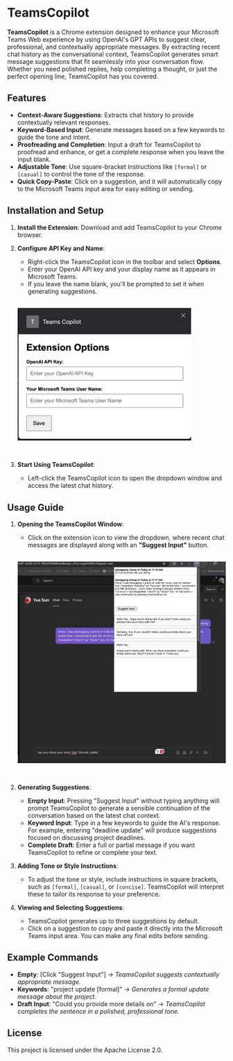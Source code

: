 # TeamsCopilot

**TeamsCopilot** is a Chrome extension designed to enhance your Microsoft Teams Web experience by using OpenAI's GPT APIs to suggest clear, professional, and contextually appropriate messages. By extracting recent chat history as the conversational context, TeamsCopilot generates smart message suggestions that fit seamlessly into your conversation flow. Whether you need polished replies, help completing a thought, or just the perfect opening line, TeamsCopilot has you covered.

## Features

- **Context-Aware Suggestions**: Extracts chat history to provide contextually relevant responses.
- **Keyword-Based Input**: Generate messages based on a few keywords to guide the tone and intent.
- **Proofreading and Completion**: Input a draft for TeamsCopilot to proofread and enhance, or get a complete response when you leave the input blank.
- **Adjustable Tone**: Use square-bracket instructions like `[formal]` or `[casual]` to control the tone of the response.
- **Quick Copy-Paste**: Click on a suggestion, and it will automatically copy to the Microsoft Teams input area for easy editing or sending.

## Installation and Setup

1. **Install the Extension**: Download and add TeamsCopilot to your Chrome browser.
2. **Configure API Key and Name**:
   - Right-click the TeamsCopilot icon in the toolbar and select **Options**.
   - Enter your OpenAI API key and your display name as it appears in Microsoft Teams.
   - If you leave the name blank, you'll be prompted to set it when generating suggestions.
   


   <!-- ![Options Page](./assets/options.jpg) -->
   <img src="./assets/options.jpg" alt="Options Page" width="400" style="padding-top: 30px; padding-bottom: 30px;">


3. **Start Using TeamsCopilot**:
   - Left-click the TeamsCopilot icon to open the dropdown window and access the latest chat history.

## Usage Guide

1. **Opening the TeamsCopilot Window**:
   - Click on the extension icon to view the dropdown, where recent chat messages are displayed along with an **"Suggest Input"** button.



    <!-- ![TeamsCopilot](./assets/TeamsCopilot.jpg) -->
    <img src="./assets/TeamsCopilot.jpg" alt="TeamsCopilot" width="800" style="padding-top: 30px; padding-bottom: 30px;">



2. **Generating Suggestions**:
   - **Empty Input**: Pressing "Suggest Input" without typing anything will prompt TeamsCopilot to generate a sensible continuation of the conversation based on the latest chat context.
   - **Keyword Input**: Type in a few keywords to guide the AI's response. For example, entering "deadline update" will produce suggestions focused on discussing project deadlines.
   - **Complete Draft**: Enter a full or partial message if you want TeamsCopilot to refine or complete your text.

3. **Adding Tone or Style Instructions**:
   - To adjust the tone or style, include instructions in square brackets, such as `[formal]`, `[casual]`, or `[concise]`. TeamsCopilot will interpret these to tailor its response to your preference.

4. **Viewing and Selecting Suggestions**:
   - TeamsCopilot generates up to three suggestions by default.
   - Click on a suggestion to copy and paste it directly into the Microsoft Teams input area. You can make any final edits before sending.

## Example Commands

- **Empty**: [Click "Suggest Input"] → *TeamsCopilot suggests contextually appropriate message.*
- **Keywords**: "project update [formal]" → *Generates a formal update message about the project.*
- **Draft Input**: "Could you provide more details on" → *TeamsCopilot completes the sentence in a polished, professional tone.*

## License

This project is licensed under the Apache License 2.0.
